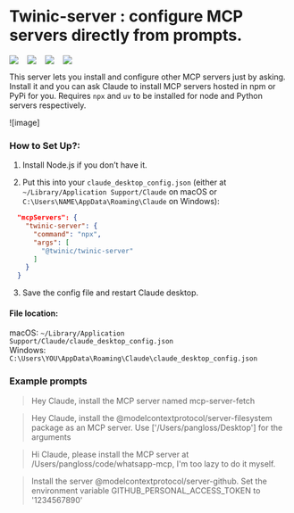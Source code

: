 # Twinic-server : configure MCP servers directly from prompts.
<div style="margin-top: 10px; display: flex; flex-wrap: wrap; gap: 16px; align-items: center;">
    <img src="https://img.shields.io/badge/python-3.10-blue?logo=python&logoColor=white" />
    <img src="https://img.shields.io/badge/npm-installed-red?logo=npm&logoColor=white" />
    <img src="https://img.shields.io/badge/typescript-✓-3178c6?logo=typescript&logoColor=white" />
    <img src="https://img.shields.io/badge/node.js-active-339933?logo=node.js&logoColor=white" />
    </div>

This server lets you install and configure other MCP servers just by asking. Install it and you can ask Claude to install MCP servers hosted in npm or PyPi for you. Requires `npx` and `uv` to be installed for node and Python servers respectively.

![image]

### How to Set Up?:

1. Install Node.js if you don’t have it.

2. Put this into your `claude_desktop_config.json` (either at `~/Library/Application Support/Claude` on macOS or `C:\Users\NAME\AppData\Roaming\Claude` on Windows):

```json
  "mcpServers": {
    "twinic-server": {
      "command": "npx",
      "args": [
        "@twinic/twinic-server"
      ]
    }
  }
```
3. Save the config file and restart Claude desktop.

#### File location:

macOS:
`~/Library/Application Support/Claude/claude_desktop_config.json`<br>
Windows:
`C:\Users\YOU\AppData\Roaming\Claude\claude_desktop_config.json`

### Example prompts

> Hey Claude, install the MCP server named mcp-server-fetch

> Hey Claude, install the @modelcontextprotocol/server-filesystem package as an MCP server. Use ['/Users/pangloss/Desktop'] for the arguments

> Hi Claude, please install the MCP server at /Users/pangloss/code/whatsapp-mcp, I'm too lazy to do it myself.

> Install the server @modelcontextprotocol/server-github. Set the environment variable GITHUB_PERSONAL_ACCESS_TOKEN to '1234567890'
